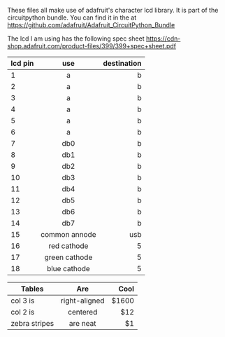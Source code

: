 These files all make use of adafruit's character lcd library. It is part of the circuitpython bundle. You can find it in the at https://github.com/adafruit/Adafruit_CircuitPython_Bundle


The lcd I am using has the following spec sheet https://cdn-shop.adafruit.com/product-files/399/399+spec+sheet.pdf

| lcd pin       | use           | destination  |
| ------------- |:-------------:| ------------:|
| 1             | a             | b            |
| 2             | a             | b            |
| 3             | a             | b            |
| 4             | a             | b            |
| 5             | a             | b            |
| 6             | a             | b            |
| 7             | db0           | b            |
| 8             | db1           | b            |
| 9             | db2           | b            |
| 10            | db3           | b            |
| 11            | db4           | b            |
| 12            | db5           | b            |
| 13            | db6           | b            |
| 14            | db7           | b            |
| 15            | common annode | usb          |
| 16            | red cathode   | 5            |
| 17            | green cathode | 5            |
| 18            | blue cathode  | 5            |

| Tables        | Are           | Cool  |
| ------------- |:-------------:| -----:|
| col 3 is      | right-aligned | $1600 |
| col 2 is      | centered      |   $12 |
| zebra stripes | are neat      |    $1 |
